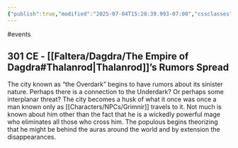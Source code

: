 ```yaml
---
{"publish":true,"modified":"2025-07-04T15:28:39.993-07:00","cssclasses":""}
---
```




#events

## 301 CE - [[Faltera/Dagdra/The Empire of Dagdra#Thalanrod\|Thalanrod]]’s Rumors Spread

The city known as “the Overdark” begins to have rumors about its sinister nature. Perhaps there is a connection to the Underdark? Or perhaps some interplanar threat? The city becomes a husk of what it once was once a man known only as [[Characters/NPCs/Grimnir]] travels to it. Not much is known about him other than the fact that he is a wickedly powerful mage who eliminates all those who cross him. The populous begins theorizing that he might be behind the auras around the world and by extension the disappearances.
